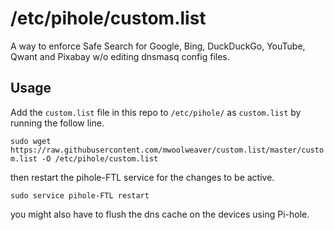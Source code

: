 # /etc/pihole/custom.list
A way to enforce Safe Search for Google, Bing, DuckDuckGo, YouTube, Qwant and Pixabay w/o editing dnsmasq config files.


## Usage
Add the `custom.list` file in this repo to `/etc/pihole/` as `custom.list` by running the follow line.

`sudo wget https://raw.githubusercontent.com/mwoolweaver/custom.list/master/custom.list -O /etc/pihole/custom.list`

then restart the pihole-FTL service for the changes to be active.

`sudo service pihole-FTL restart`

you might also have to flush the dns cache on the devices using Pi-hole.
